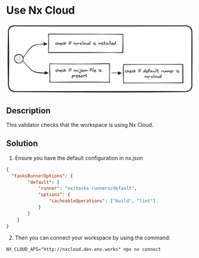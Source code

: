 # Use Nx Cloud

![use-nx-cloud.png](../../../../docs/images/use-nx-cloud.png)

## Description
This validator checks that the workspace is using Nx Cloud.

## Solution

1. Ensure you have the default configuration in nx.json

```json
{
  "tasksRunnerOptions": {
        "default": {
            "runner": "nx/tasks-runners/default",
            "options": {
                "cacheableOperations": ["build", "lint"]
            }
        }
    }
}
```

2. Then you can connect your workspace by using the command:

```shell
NX_CLOUD_API="http://nxcloud.dev.env.works" npx nx connect
```